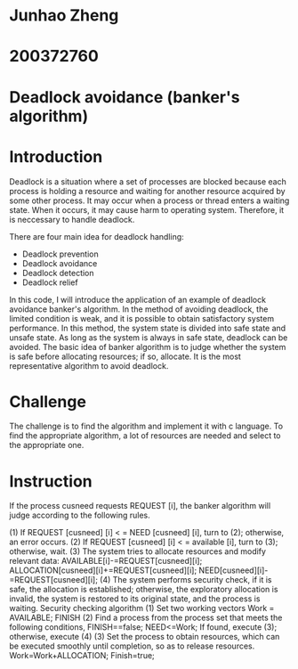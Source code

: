 # Junhao Zheng
# 200372760
# Deadlock avoidance (banker's algorithm)

# Introduction
Deadlock is a situation where a set of processes are blocked because each process is holding a resource and waiting for another resource acquired by some other process. It may occur when a process or thread enters a waiting state. When it occurs, it may cause harm to operating system. Therefore, it is neccessary to handle deadlock.

There are four main idea for deadlock handling:
- Deadlock prevention
- Deadlock avoidance
- Deadlock detection
- Deadlock relief

In this code, I will introduce the application of an example of deadlock avoidance banker's algorithm. In the method of avoiding deadlock, the limited condition is weak, and it is possible to obtain satisfactory system performance. In this method, the system state is divided into safe state and unsafe state. As long as the system is always in safe state, deadlock can be avoided.
The basic idea of banker algorithm is to judge whether the system is safe before allocating resources; if so, allocate. It is the most representative algorithm to avoid deadlock.

# Challenge
The challenge is to find the algorithm and implement it with c language. To find the appropriate algorithm, a lot of resources are needed and select to the appropriate one.

# Instruction
If the process cusneed requests REQUEST  [i], the banker algorithm will judge according to the following rules.

(1) If REQUEST  [cusneed] [i] < = NEED [cusneed] [i], turn to (2); otherwise, an error occurs.
(2) If REQUEST [cusneed] [i] < = available [i], turn to (3); otherwise, wait. 
(3) The system tries to allocate resources and modify relevant data:
AVAILABLE[i]-=REQUEST[cusneed][i];
ALLOCATION[cusneed][i]+=REQUEST[cusneed][i];
NEED[cusneed][i]-=REQUEST[cusneed][i];
(4) The system performs security check, if it is safe, the allocation is established; otherwise, the exploratory allocation is invalid, the system is restored to its original state, and the process is waiting.
Security checking algorithm
(1) Set two working vectors Work = AVAILABLE; FINISH
(2) Find a process from the process set that meets the following conditions,
FINISH==false;
NEED<=Work;
If found, execute (3); otherwise, execute (4)
(3) Set the process to obtain resources, which can be executed smoothly until completion, so as to release resources.
Work=Work+ALLOCATION;
Finish=true;
